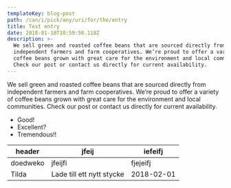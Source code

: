 ```yaml
---
templateKey: blog-post
path: /can/i/pick/any/uri/for/the/entry
title: Test entry
date: 2018-01-18T10:59:50.118Z
description: >-
  We sell green and roasted coffee beans that are sourced directly from
  independent farmers and farm cooperatives. We’re proud to offer a variety of
  coffee beans grown with great care for the environment and local communities.
  Check our post or contact us directly for current availability.
---
```

We sell green and roasted coffee beans that are sourced directly from independent farmers and farm cooperatives. We’re proud to offer a variety of coffee beans grown with great care for the environment and local communities. Check our post or contact us directly for current availability.

- Good!
- Excellent?
- Tremendous!!

|header|jfeij|iefeifj|
|----|----|----|
|doedweko|jfeijfi|fjejeifj
|Tilda|Lade till ett nytt stycke|2018-02-01

